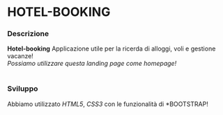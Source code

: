 # HOTEL-BOOKING

### Descrizione
**Hotel-booking** Applicazione utile per la ricerda di alloggi, voli e gestione vacanze! <br/>
*Possiamo utilizzare questa landing page come homepage!*
<br/><br/>

### Sviluppo
Abbiamo utilizzato *HTML5*, *CSS3* con le funzionalità di *BOOTSTRAP!

